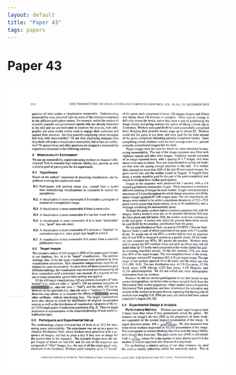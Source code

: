 ```yaml
---
layout: default
title: "Paper 43"
tags: papers
---
```


# Paper 43

<img src="/assets/scans/43.png" alt="Page with chartjunk removed" width="800"/>
